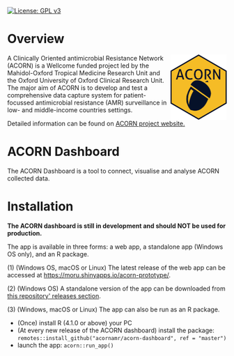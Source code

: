 [![License: GPL v3](https://img.shields.io/badge/License-GPLv3-blue.svg)](https://www.gnu.org/licenses/gpl-3.0)

# Overview

<img src="./misc/acorn_sticker.png" alt = "ACORN sticker" height = "150" style = "float: right;/">
A Clinically Oriented antimicrobial Resistance Network (ACORN) is a Wellcome funded project led by the Mahidol-Oxford Tropical Medicine Research Unit and the Oxford University of Oxford Clinical Research Unit.
The major aim of ACORN is to develop and test a comprehensive data capture system for patient-focussed antimicrobial resistance (AMR) surveillance in low- and middle-income countries settings.

Detailed information can be found on [ACORN project website.](https://acornamr.net)

# ACORN Dashboard

The ACORN Dashboard is a tool to connect, visualise and analyse ACORN collected data.

# Installation

**The ACORN dashboard is still in development and should NOT be used for production.**

The app is available in three forms: a web app, a standalone app (Windows OS only), and an R package.

(1) (Windows OS, macOS or Linux) The latest release of the web app can be accessed at https://moru.shinyapps.io/acorn-prototype/.

(2) (Windows OS) A standalone version of the app can be downloaded from [this repository' releases section](https://github.com/acornamr/acorn-dashboard/releases).

(3) (Windows, macOS or Linux) The app can also be run as an R package.

- (Once) install R (4.1.0 or above) your PC 
- (At every new release of the ACORN dashboard) install the package: `remotes::install_github("acornamr/acorn-dashboard", ref = "master")`
- launch the app: `acorn::run_app()`
